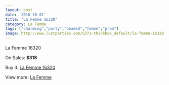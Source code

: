 ```yaml
---
layout: post
date: '2016-10-01'
title: "La Femme 16320"
category: La Femme
tags: ["charming","party","beaded","femme","prom"]
image: http://www.lustparties.com/5371-thickbox_default/la-femme-16320.jpg
---
```

La Femme 16320

On Sales: **$318**
<a href="https://www.lustparties.com/en/la-femme/1796-la-femme-16320.html"><amp-img layout="responsive" width="600" height="600" src="//www.lustparties.com/5371-thickbox_default/la-femme-16320.jpg" alt="La Femme 16320 0" /></a>
<a href="https://www.lustparties.com/en/la-femme/1796-la-femme-16320.html"><amp-img layout="responsive" width="600" height="600" src="//www.lustparties.com/5372-thickbox_default/la-femme-16320.jpg" alt="La Femme 16320 1" /></a>

Buy it: [La Femme 16320](https://www.lustparties.com/en/la-femme/1796-la-femme-16320.html "La Femme 16320")

View more: [La Femme](https://www.lustparties.com/en/4-la-femme "La Femme")